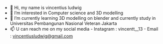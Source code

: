 - 👋 Hi, my name is vincentius ludwig
- 👀 I’m interested in Computer science and 3D modelling
- 🌱 I’m currently learning 3D modelling on blender and currently study in Universitas Pembangunan Nasional Veteran Jakarta
- 📫 U can reach me on my social media
        - Instagram : vincentt__13
        - Email : vincentiusludwig@gmail.com

<!---
vincentiusludwig/vincentiusludwig is a ✨ special ✨ repository because its `README.md` (this file) appears on your GitHub profile.
You can click the Preview link to take a look at your changes.
--->
